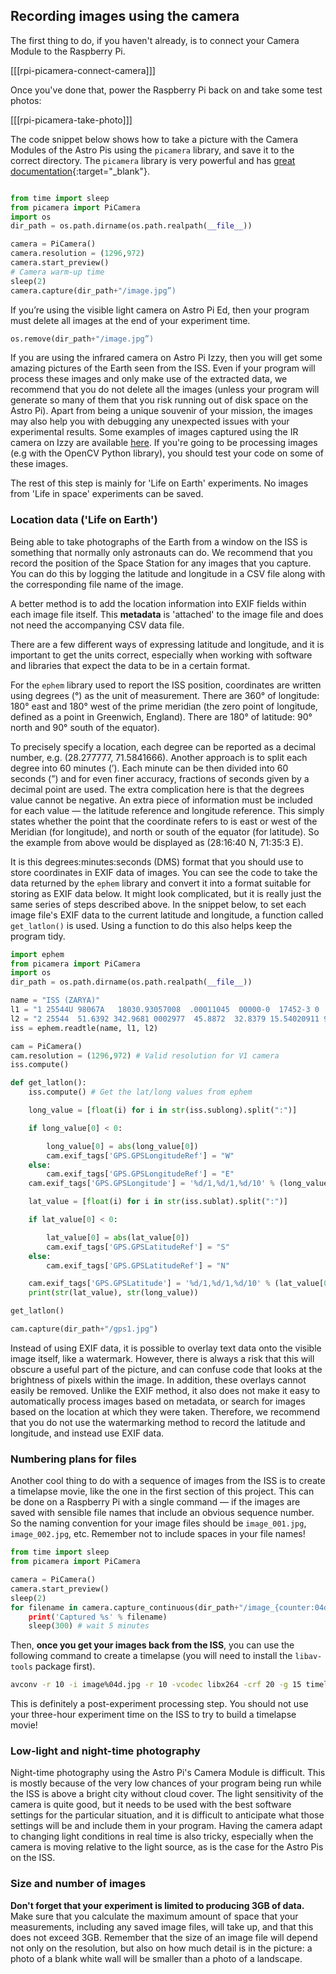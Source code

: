 ## Recording images using the camera

The first thing to do, if you haven't already, is to connect your Camera Module to the Raspberry Pi.

[[[rpi-picamera-connect-camera]]]

Once you've done that, power the Raspberry Pi back on and take some test photos:

[[[rpi-picamera-take-photo]]]

The code snippet below shows how to take a picture with the Camera Modules of the Astro Pis using the `picamera` library, and save it to the correct directory. The `picamera` library is very powerful and has [great documentation](https://picamera.readthedocs.io/en/latest/){:target="_blank"}.

```python

from time import sleep
from picamera import PiCamera
import os
dir_path = os.path.dirname(os.path.realpath(__file__))

camera = PiCamera()
camera.resolution = (1296,972)
camera.start_preview()
# Camera warm-up time
sleep(2)
camera.capture(dir_path+"/image.jpg”)

```

If you’re using the visible light camera on Astro Pi Ed, then your program must delete all images at the end of your experiment time.

```python
os.remove(dir_path+"/image.jpg”)

```

If you are using the infrared camera on Astro Pi Izzy, then you will get some amazing pictures of the Earth seen from the ISS. Even if your program will process these images and only make use of the extracted data, we recommend that you do not delete all the images (unless your program will generate so many of them that you risk running out of disk space on the Astro Pi). Apart from being a unique souvenir of your mission, the images may also help you with debugging any unexpected issues with your experimental results. Some examples of images captured using the IR camera on Izzy are available [here](https://www.flickr.com/photos/raspberrypi). If you're going to be processing images (e.g with the OpenCV Python library), you should test your code on some of these images.

The rest of this step is mainly for 'Life on Earth' experiments. No images from 'Life in space' experiments can be saved.

### Location data ('Life on Earth')

Being able to take photographs of the Earth from a window on the ISS is something that normally only astronauts can do. We recommend that you record the position of the Space Station for any images that you capture. You can do this by logging the latitude and longitude in a CSV file along with the corresponding file name of the image.

A better method is to add the location information into EXIF fields within each image file itself. This **metadata** is 'attached' to the image file and does not need the accompanying CSV data file.

There are a few different ways of expressing latitude and longitude, and it is important to get the units correct, especially when working with software and libraries that expect the data to be in a certain format.

For the `ephem` library used to report the ISS position, coordinates are written using degrees (°) as the unit of measurement. There are 360° of longitude: 180° east and 180° west of the prime meridian (the zero point of longitude, defined as a point in Greenwich, England). There are 180° of latitude: 90° north and 90° south of the equator).

To precisely specify a location, each degree can be reported as a decimal number, e.g. (28.277777, 71.5841666). Another approach is to split each degree into 60 minutes (’). Each minute can be then divided into 60 seconds (”) and for even finer accuracy, fractions of seconds given by a decimal point are used. The extra complication here is that the degrees value cannot be negative. An extra piece of information must be included for each value — the latitude reference and longitude reference. This simply states whether the point that the coordinate refers to is east or west of the Meridian (for longitude), and north or south of the equator (for latitude). So the example from above would be displayed as (28:16:40 N, 71:35:3 E).

It is this degrees:minutes:seconds (DMS) format that you should use to store coordinates in EXIF data of images. You can see the code to take the data returned by the `ephem` library and convert it into a format suitable for storing as EXIF data below. It might look complicated, but it is really just the same series of steps described above. In the snippet below, to set each image file's EXIF data to the current latitude and longitude, a function called `get_latlon()` is used. Using a function to do this also helps keep the program tidy.

```python
import ephem
from picamera import PiCamera
import os
dir_path = os.path.dirname(os.path.realpath(__file__))

name = "ISS (ZARYA)"
l1 = "1 25544U 98067A   18030.93057008  .00011045  00000-0  17452-3 0  9997"
l2 = "2 25544  51.6392 342.9681 0002977  45.8872  32.8379 15.54020911 97174"
iss = ephem.readtle(name, l1, l2)

cam = PiCamera()
cam.resolution = (1296,972) # Valid resolution for V1 camera
iss.compute()

def get_latlon():
    iss.compute() # Get the lat/long values from ephem

    long_value = [float(i) for i in str(iss.sublong).split(":")]

    if long_value[0] < 0:

        long_value[0] = abs(long_value[0])
        cam.exif_tags['GPS.GPSLongitudeRef'] = "W"
    else:
        cam.exif_tags['GPS.GPSLongitudeRef'] = "E"
    cam.exif_tags['GPS.GPSLongitude'] = '%d/1,%d/1,%d/10' % (long_value[0], long_value[1], long_value[2]*10)

    lat_value = [float(i) for i in str(iss.sublat).split(":")]

    if lat_value[0] < 0:

        lat_value[0] = abs(lat_value[0])
        cam.exif_tags['GPS.GPSLatitudeRef'] = "S"
    else:
        cam.exif_tags['GPS.GPSLatitudeRef'] = "N"

    cam.exif_tags['GPS.GPSLatitude'] = '%d/1,%d/1,%d/10' % (lat_value[0], lat_value[1], lat_value[2]*10)
    print(str(lat_value), str(long_value))

get_latlon()

cam.capture(dir_path+"/gps1.jpg")
```

Instead of using EXIF data, it is possible to overlay text data onto the visible image itself, like a watermark. However, there is always a risk that this will obscure a useful part of the picture, and can confuse code that looks at the brightness of pixels within the image. In addition, these overlays cannot easily be removed. Unlike the EXIF method, it also does not make it easy to automatically process images based on metadata, or search for images based on the location at which they were taken. Therefore, we recommend that you do not use the watermarking method to record the latitude and longitude, and instead use EXIF data.

### Numbering plans for files

Another cool thing to do with a sequence of images from the ISS is to create a timelapse movie, like the one in the first section of this project. This can be done on a Raspberry Pi with a single command — if the images are saved with sensible file names that include an obvious sequence number. So the naming convention for your image files should be `image_001.jpg`, `image_002.jpg`, etc. Remember not to include spaces in your file names!

```python
from time import sleep
from picamera import PiCamera

camera = PiCamera()
camera.start_preview()
sleep(2)
for filename in camera.capture_continuous(dir_path+"/image_{counter:04d}.jpg'):
    print('Captured %s' % filename)
    sleep(300) # wait 5 minutes
```

Then, **once you get your images back from the ISS**,  you can use the following command to create a timelapse (you will need to install the `libav-tools` package first).

```bash
avconv -r 10 -i image%04d.jpg -r 10 -vcodec libx264 -crf 20 -g 15 timelapse.mp4
```
This is definitely a post-experiment processing step. You should not use your three-hour experiment time on the ISS to try to build a timelapse movie!

### Low-light and night-time photography

Night-time photography using the Astro Pi's Camera Module is difficult. This is mostly because of the very low chances of your program being run while the ISS is above a bright city without cloud cover. The light sensitivity of the camera is quite good, but it needs to be used with the best software settings for the particular situation, and it is difficult to anticipate what those settings will be and include them in your program. Having the camera adapt to changing light conditions in real time is also tricky, especially when the camera is moving relative to the light source, as is the case for the Astro Pis on the ISS.

### Size and number of images

**Don't forget that your experiment is limited to producing 3GB of data.** Make sure that you calculate the maximum amount of space that your measurements, including any saved image files, will take up, and that this does not exceed 3GB. Remember that the size of an image file will depend not only on the resolution, but also on how much detail is in the picture: a photo of a blank white wall will be smaller than a photo of a landscape.  
